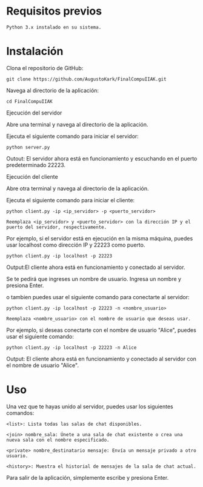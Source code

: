 # Requisitos previos

    Python 3.x instalado en su sistema.

# Instalación

Clona el repositorio de GitHub:

    

    git clone https://github.com/AugustoKark/FinalCompuIIAK.git

Navega al directorio de la aplicación:



    cd FinalCompuIIAK

Ejecución del servidor

Abre una terminal y navega al directorio de la aplicación.

Ejecuta el siguiente comando para iniciar el servidor:


    python server.py

Outout: El servidor ahora está en funcionamiento y escuchando en el puerto predeterminado 22223.

Ejecución del cliente

Abre otra terminal y navega al directorio de la aplicación.

Ejecuta el siguiente comando para iniciar el cliente:


    python client.py -ip <ip_servidor> -p <puerto_servidor>

    Reemplaza <ip_servidor> y <puerto_servidor> con la dirección IP y el puerto del servidor, respectivamente.

Por ejemplo, si el servidor está en ejecución en la misma máquina, puedes usar localhost como dirección IP y 22223 como puerto.


    python client.py -ip localhost -p 22223
    
Output:El cliente ahora está en funcionamiento y conectado al servidor.



Se te pedirá que ingreses un nombre de usuario. Ingresa un nombre y presiona Enter.

o tambien puedes usar el siguiente comando para conectarte al servidor:


    python client.py -ip localhost -p 22223 -n <nombre_usuario>

    Reemplaza <nombre_usuario> con el nombre de usuario que deseas usar.

Por ejemplo, si deseas conectarte con el nombre de usuario "Alice", puedes usar el siguiente comando:


    python client.py -ip localhost -p 22223 -n Alice

Output: El cliente ahora está en funcionamiento y conectado al servidor con el nombre de usuario "Alice".

# Uso
Una vez que te hayas unido al servidor, puedes usar los siguientes comandos:

    <list>: Lista todas las salas de chat disponibles.

    <join> nombre_sala: Únete a una sala de chat existente o crea una nueva sala con el nombre especificado.

    <private> nombre_destinatario mensaje: Envía un mensaje privado a otro usuario.
    
    <history>: Muestra el historial de mensajes de la sala de chat actual.

Para salir de la aplicación, simplemente escribe <quit> y presiona Enter.